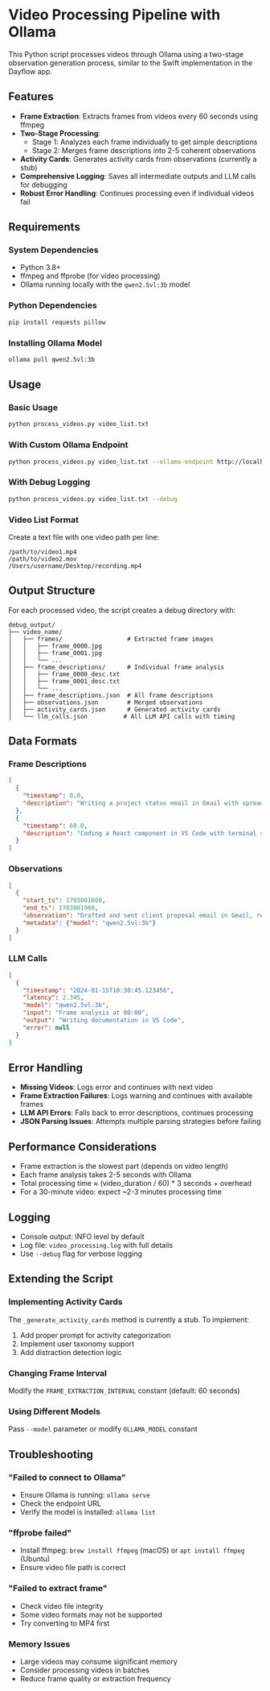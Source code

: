 # Video Processing Pipeline with Ollama

This Python script processes videos through Ollama using a two-stage observation generation process, similar to the Swift implementation in the Dayflow app.

## Features

- **Frame Extraction**: Extracts frames from videos every 60 seconds using ffmpeg
- **Two-Stage Processing**:
  - Stage 1: Analyzes each frame individually to get simple descriptions
  - Stage 2: Merges frame descriptions into 2-5 coherent observations
- **Activity Cards**: Generates activity cards from observations (currently a stub)
- **Comprehensive Logging**: Saves all intermediate outputs and LLM calls for debugging
- **Robust Error Handling**: Continues processing even if individual videos fail

## Requirements

### System Dependencies
- Python 3.8+
- ffmpeg and ffprobe (for video processing)
- Ollama running locally with the `qwen2.5vl:3b` model

### Python Dependencies
```bash
pip install requests pillow
```

### Installing Ollama Model
```bash
ollama pull qwen2.5vl:3b
```

## Usage

### Basic Usage
```bash
python process_videos.py video_list.txt
```

### With Custom Ollama Endpoint
```bash
python process_videos.py video_list.txt --ollama-endpoint http://localhost:11434
```

### With Debug Logging
```bash
python process_videos.py video_list.txt --debug
```

### Video List Format
Create a text file with one video path per line:
```
/path/to/video1.mp4
/path/to/video2.mov
/Users/username/Desktop/recording.mp4
```

## Output Structure

For each processed video, the script creates a debug directory with:

```
debug_output/
├── video_name/
│   ├── frames/                  # Extracted frame images
│   │   ├── frame_0000.jpg
│   │   ├── frame_0001.jpg
│   │   └── ...
│   ├── frame_descriptions/      # Individual frame analysis
│   │   ├── frame_0000_desc.txt
│   │   ├── frame_0001_desc.txt
│   │   └── ...
│   ├── frame_descriptions.json  # All frame descriptions
│   ├── observations.json        # Merged observations
│   ├── activity_cards.json      # Generated activity cards
│   └── llm_calls.json          # All LLM API calls with timing
```

## Data Formats

### Frame Descriptions
```json
[
  {
    "timestamp": 0.0,
    "description": "Writing a project status email in Gmail with spreadsheet attachment open in preview"
  },
  {
    "timestamp": 60.0,
    "description": "Coding a React component in VS Code with terminal showing npm errors at bottom"
  }
]
```

### Observations
```json
[
  {
    "start_ts": 1703001600,
    "end_ts": 1703001960,
    "observation": "Drafted and sent client proposal email in Gmail, referencing budget spreadsheet",
    "metadata": {"model": "qwen2.5vl:3b"}
  }
]
```

### LLM Calls
```json
[
  {
    "timestamp": "2024-01-15T10:30:45.123456",
    "latency": 2.345,
    "model": "qwen2.5vl:3b",
    "input": "Frame analysis at 00:00",
    "output": "Writing documentation in VS Code",
    "error": null
  }
]
```

## Error Handling

- **Missing Videos**: Logs error and continues with next video
- **Frame Extraction Failures**: Logs warning and continues with available frames
- **LLM API Errors**: Falls back to error descriptions, continues processing
- **JSON Parsing Issues**: Attempts multiple parsing strategies before failing

## Performance Considerations

- Frame extraction is the slowest part (depends on video length)
- Each frame analysis takes 2-5 seconds with Ollama
- Total processing time ≈ (video_duration / 60) * 3 seconds + overhead
- For a 30-minute video: expect ~2-3 minutes processing time

## Logging

- Console output: INFO level by default
- Log file: `video_processing.log` with full details
- Use `--debug` flag for verbose logging

## Extending the Script

### Implementing Activity Cards
The `_generate_activity_cards` method is currently a stub. To implement:

1. Add proper prompt for activity categorization
2. Implement user taxonomy support
3. Add distraction detection logic

### Changing Frame Interval
Modify the `FRAME_EXTRACTION_INTERVAL` constant (default: 60 seconds)

### Using Different Models
Pass `--model` parameter or modify `OLLAMA_MODEL` constant

## Troubleshooting

### "Failed to connect to Ollama"
- Ensure Ollama is running: `ollama serve`
- Check the endpoint URL
- Verify the model is installed: `ollama list`

### "ffprobe failed"
- Install ffmpeg: `brew install ffmpeg` (macOS) or `apt install ffmpeg` (Ubuntu)
- Ensure video file path is correct

### "Failed to extract frame"
- Check video file integrity
- Some video formats may not be supported
- Try converting to MP4 first

### Memory Issues
- Large videos may consume significant memory
- Consider processing videos in batches
- Reduce frame quality or extraction frequency